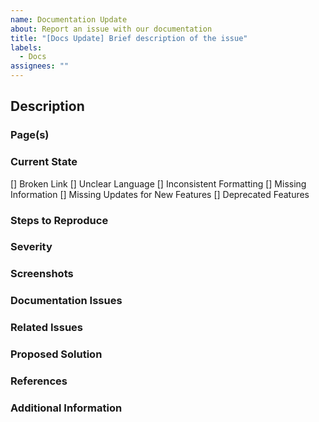 ```yaml
---
name: Documentation Update
about: Report an issue with our documentation
title: "[Docs Update] Brief description of the issue"
labels:
  - Docs
assignees: ""
---
```


## Description

<!-- A clear and concise description of what needs to be updated in the documents -->

### Page(s)

<!-- Which page(s) need updating? -->

### Current State

[] Broken Link
[] Unclear Language
[] Inconsistent Formatting
[] Missing Information
[] Missing Updates for New Features
[] Deprecated Features

### Steps to Reproduce

<!-- Provide steps to reproduce the issue -->

### Severity

<!-- Indicate the severity of the issue -->

### Screenshots

<!-- Provide screenshots to illustrate the issue -->

### Documentation Issues

<!-- Provide details about the documentation issues -->

### Related Issues

<!-- Link to other relevant issues or pull requests -->

### Proposed Solution

<!-- Suggest fixes or improvements -->

### References

<!-- Provide links to external resources or documentation -->

### Additional Information

<!-- Add any other context, screenshots, or relevant information about the issue -->
